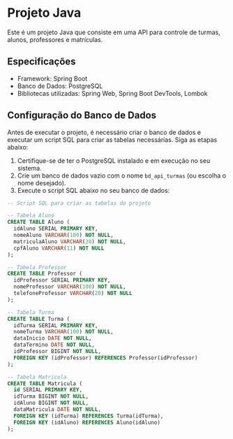 # Projeto Java

Este é um projeto Java que consiste em uma API para controle de turmas, alunos, professores e matrículas.

## Especificações

- Framework: Spring Boot
- Banco de Dados: PostgreSQL
- Bibliotecas utilizadas: Spring Web, Spring Boot DevTools, Lombok

## Configuração do Banco de Dados

Antes de executar o projeto, é necessário criar o banco de dados e executar um script SQL para criar as tabelas necessárias. Siga as etapas abaixo:

1. Certifique-se de ter o PostgreSQL instalado e em execução no seu sistema.
2. Crie um banco de dados vazio com o nome `bd_api_turmas` (ou escolha o nome desejado).
3. Execute o script SQL abaixo no seu banco de dados:

```sql
-- Script SQL para criar as tabelas do projeto

-- Tabela Aluno
CREATE TABLE Aluno (
  idAluno SERIAL PRIMARY KEY,
  nomeAluno VARCHAR(100) NOT NULL,
  matriculaAluno VARCHAR(20) NOT NULL,
  cpfAluno VARCHAR(11) NOT NULL
);

-- Tabela Professor
CREATE TABLE Professor (
  idProfessor SERIAL PRIMARY KEY,
  nomeProfessor VARCHAR(100) NOT NULL,
  telefoneProfessor VARCHAR(20) NOT NULL
);

-- Tabela Turma
CREATE TABLE Turma (
  idTurma SERIAL PRIMARY KEY,
  nomeTurma VARCHAR(100) NOT NULL,
  dataInicio DATE NOT NULL,
  dataTermino DATE NOT NULL,
  idProfessor BIGINT NOT NULL,
  FOREIGN KEY (idProfessor) REFERENCES Professor(idProfessor)
);

-- Tabela Matricula
CREATE TABLE Matricula (
  id SERIAL PRIMARY KEY,
  idTurma BIGINT NOT NULL,
  idAluno BIGINT NOT NULL,
  dataMatricula DATE NOT NULL,
  FOREIGN KEY (idTurma) REFERENCES Turma(idTurma),
  FOREIGN KEY (idAluno) REFERENCES Aluno(idAluno)
);
